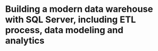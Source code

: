 
# Building a modern data warehouse with SQL Server, including ETL process, data modeling and analytics
